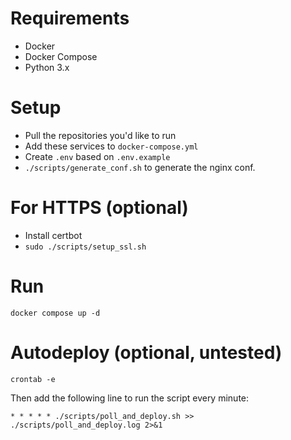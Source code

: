 # Requirements

- Docker
- Docker Compose
- Python 3.x

# Setup

- Pull the repositories you'd like to run
- Add these services to `docker-compose.yml`
- Create `.env` based on `.env.example`
- `./scripts/generate_conf.sh` to generate the nginx conf.

# For HTTPS (optional)

- Install certbot
- `sudo ./scripts/setup_ssl.sh`

# Run

`docker compose up -d`

# Autodeploy (optional, untested)

`crontab -e`

Then add the following line to run the script every minute:

`* * * * * ./scripts/poll_and_deploy.sh >> ./scripts/poll_and_deploy.log 2>&1`
